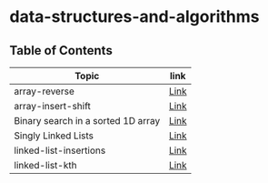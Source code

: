 # data-structures-and-algorithms
## Table of Contents
| Topic | link |
| ----------- | ----------- |
| array-reverse | [Link](./array_reverse_pyhon/README.md) |
| array-insert-shift | [Link](./array-insert-shift_python/README.md) |
| Binary search in a sorted 1D array | [Link](./Binary-search-array/Binary-search-in-a-sorted-1D-array.md) |
| Singly Linked Lists | [Link](./linked-list/linked-list.md) |
| linked-list-insertions | [Link](./linked_list_insertions/linked-list-insertions.md) |
| linked-list-kth | [Link](./linked-list-kth/linked-list-kth.md) |



